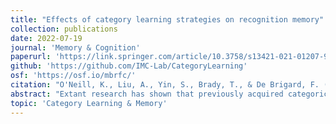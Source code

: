 ```yaml
---
title: "Effects of category learning strategies on recognition memory"
collection: publications
date: 2022-07-19
journal: 'Memory & Cognition'
paperurl: 'https://link.springer.com/article/10.3758/s13421-021-01207-9'
github: 'https://github.com/IMC-Lab/CategoryLearning'
osf: 'https://osf.io/mbrfc/'
citation: "O'Neill, K., Liu, A., Yin, S., Brady, T., & De Brigard, F. (2022). Effects of category learning strategies on recognition memory. Memory & Cognition, 50(3), 512-526."
abstract: "Extant research has shown that previously acquired categorical knowledge affects recognition memory, and that differences in category learning strategies impact classification accuracy. However, it is unknown whether different learning strategies also have downstream effects on subsequent recognition memory. The present study investigates the effect of two unidimensional rule-based category learning strategies – learning (a) with or without explicit instruction, and (b) with or without supervision – on subsequent recognition memory. Our findings suggest that acquiring categorical knowledge increased both hits (Experiments 1 and 2) and false-alarms (Experiment 1) for category-congruent items regardless of the particular strategy employed in initially learning these categories. There were, however, small processing speed advantages during recognition memory for both explicit instruction and supervised practice relative to neither (Experiment 2). We discuss these findings in the context of how prior knowledge influences recognition memory, and in relation to similar findings showing schematic effects on episodic memory."
topic: 'Category Learning & Memory'
---
```

